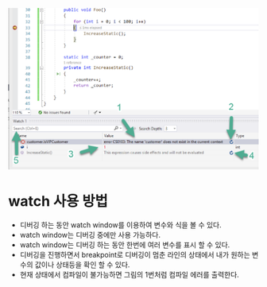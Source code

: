 ![](img/watch-window-example.png)

# watch 사용 방법
- 디버깅 하는 동안 watch window를 이용하여 변수와 식을 볼 수 있다.
- watch window는 디버깅 중에만 사용 가능하다.
- watch window는 디버깅 하는 동안 한번에 여러 변수를 표시 할 수 있다.
- 디버깅을 진행하면서 breakpoint로 디버깅이 멈춘 라인의 상태에서 내가 원하는 변수의 값이나 상태등을 확인 할 수 있다. 
- 현재 상태에서 컴파일이 불가능하면 그림의 1번처럼 컴파일 에러를 출력한다.
